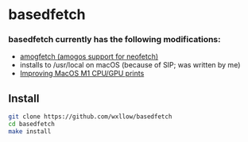 # basedfetch

### basedfetch currently has the following modifications:

- [amogfetch (amogos support for neofetch)](https://github.com/CrackedMatter/amogfetch)
- installs to /usr/local on macOS (because of SIP; was written by me)
- [Improving MacOS M1 CPU/GPU prints](https://github.com/wxllow/basedfetch/commit/75619edf01dd42b100afd263ba1f4b88d50faaa0)

## Install

```sh
git clone https://github.com/wxllow/basedfetch
cd basedfetch
make install
```
